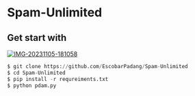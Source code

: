 # Spam-Unlimited  
## Get start with 
<a href="https://ibb.co/wdRZWw8"><img src="https://i.ibb.co/WH6NyP7/IMG-20231105-181058.jpg" alt="IMG-20231105-181058" border="0" /></a>
```python
$ git clone https://github.com/EscobarPadang/Spam-Unlimited
$ cd Spam-Unlimited
$ pip install -r requreiments.txt
$ python pdam.py
